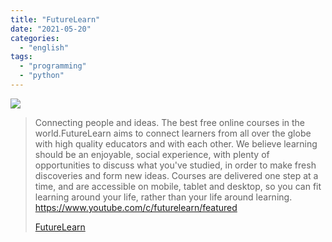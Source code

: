 ```yaml
---
title: "FutureLearn"
date: "2021-05-20"
categories:
  - "english"
tags:
  - "programming"
  - "python"
---
```


![](https://yt3.ggpht.com/ytc/AAUvwnitdrGii7EmJXhkM7yj6BMwUB_uuHiEA9x0S0DxhQ=s176-c-k-c0x00ffffff-no-rj)

> Connecting people and ideas. The best free online courses in the world.FutureLearn aims to connect learners from all over the globe with high quality educators and with each other. We believe learning should be an enjoyable, social experience, with plenty of opportunities to discuss what you've studied, in order to make fresh discoveries and form new ideas. Courses are delivered one step at a time, and are accessible on mobile, tablet and desktop, so you can fit learning around your life, rather than your life around learning. https://www.youtube.com/c/futurelearn/featured
>
> [FutureLearn](https://www.youtube.com/c/futurelearn/featured)
